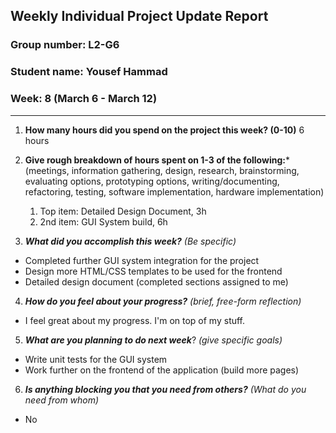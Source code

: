 ## Weekly Individual Project Update Report
### Group number: L2-G6
### Student name: Yousef Hammad
### Week: 8 (March 6 - March 12)
___
1. **How many hours did you spend on the project this week? (0-10)**
   6 hours

2. **Give rough breakdown of hours spent on 1-3 of the following:***
   (meetings, information gathering, design, research, brainstorming, evaluating options, prototyping options, writing/documenting, refactoring, testing, software implementation, hardware implementation)
   1. Top item: Detailed Design Document, 3h
   2. 2nd item: GUI System build, 6h
   
3. ***What did you accomplish this week?*** _(Be specific)_
  - Completed further GUI system integration for the project
  - Design more HTML/CSS templates to be used for the frontend
  - Detailed design document (completed sections assigned to me)

4. ***How do you feel about your progress?*** _(brief, free-form reflection)_
  - I feel great about my progress. I'm on top of my stuff.
    
5. ***What are you planning to do next week***? _(give specific goals)_
  - Write unit tests for the GUI system
  - Work further on the frontend of the application (build more pages)
    
6. ***Is anything blocking you that you need from others?*** _(What do you need from whom)_
  - No
